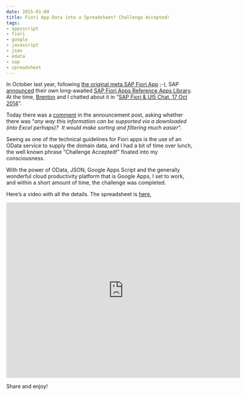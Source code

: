 ```yaml
---
date: 2015-01-09
title: Fiori App Data into a Spreadsheet? Challenge Accepted!
tags:
- appsscript
- fiori
- google
- javascript
- json
- odata
- sap
- spreadsheet
---
```



In October last year, following [the original meta SAP Fiori App](https://www.youtube.com/watch?v=aVeQ4adHgaY) ;-), SAP [announced](http://scn.sap.com/community/ux-rds/blog/2014/10/27/introducing-the-sap-fiori-apps-reference-library) their own long-awaited [SAP Fiori Apps Reference Apps Library](http://www.sap.com/fiori-apps-library). At the time, [Brenton](www.bluefinsolutions.com/Blogs/Brenton-O-Callaghan/) and I chatted about it in “[SAP Fiori & UI5 Chat, 17 Oct 2014](https://www.youtube.com/watch?v=Hz3ZWWF0BFM)“.

Today there was a [comment](http://scn.sap.com/community/ux-rds/blog/2014/10/27/introducing-the-sap-fiori-apps-reference-library#comment-555838) in the announcement post, asking whether there was “*any way this information can be supported via a downloaded (into Excel perhaps)?  It would make sorting and filtering much easier*“.

Seeing as one of the technical guidelines for Fiori apps is the use of an OData service to supply the domain data, and I had a bit of time over lunch, the well known phrase “Challenge Accepted!” floated into my consciousness.

With the power of OData, JSON, Google Apps Script and the generally wonderful cloud productivity platform that is Google Apps, I set to work, and within a short amount of time, the challenge was completed.

Here’s a video with all the details. The spreadsheet is [here](https://docs.google.com/spreadsheets/d/1ob-0M9Qn6duMVxC05A2w1ekxR8H3Nc-etb_Fz6Y_4z0/edit?usp=sharing),

<iframe allowfullscreen="" frameborder="0" height="469" src="https://www.youtube.com/embed/B9FGqJFZbzQ?feature=oembed" width="625"></iframe>

Share and enjoy!

 
